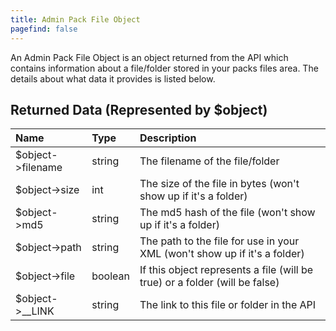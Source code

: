 ```yaml
---
title: Admin Pack File Object
pagefind: false
---
```


An Admin Pack File Object is an object returned from the API which contains information about a file/folder stored in
your packs files area. The details about what data it provides is listed below.

## Returned Data (Represented by $object)

| Name              | Type    | Description                                                                 |
| :---------------- | :------ | :-------------------------------------------------------------------------- |
| $object->filename | string  | The filename of the file/folder                                             |
| $object->size     | int     | The size of the file in bytes (won't show up if it's a folder)              |
| $object->md5      | string  | The md5 hash of the file (won't show up if it's a folder)                   |
| $object->path     | string  | The path to the file for use in your XML (won't show up if it's a folder)   |
| $object->file     | boolean | If this object represents a file (will be true) or a folder (will be false) |
| $object->\_\_LINK | string  | The link to this file or folder in the API                                  |
